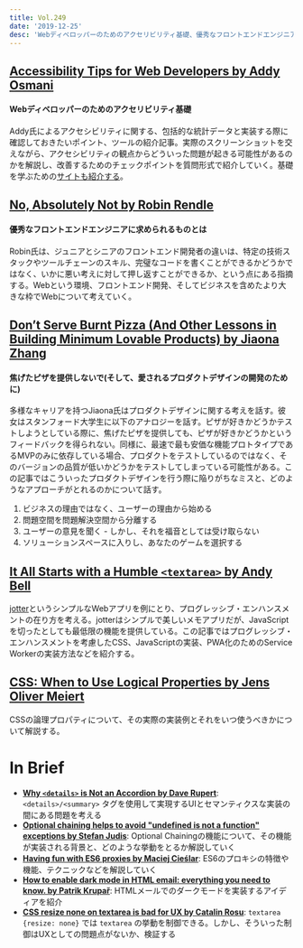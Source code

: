 ```yaml
---
title: Vol.249
date: '2019-12-25'
desc: 'Webディベロッパーのためのアクセリビリティ基礎、優秀なフロントエンドエンジニアに求められるものとは、焦げたピザを提供しないで(そして、愛されるプロダクトデザインの開発のために)、ほか計10リンク'
---
```


## [Accessibility Tips for Web Developers by Addy Osmani](https://dev.to/addyosmani/accessibility-tips-for-web-developers-4cn0)

#### Webディベロッパーのためのアクセリビリティ基礎

Addy氏によるアクセシビリティに関する、包括的な統計データと実装する際に確認しておきたいポイント、ツールの紹介記事。実際のスクリーンショットを交えながら、アクセシビリティの観点からどういった問題が起きる可能性があるのかを解説し、改善するためのチェックポイントを質問形式で紹介していく。基礎を学ぶための[サイトも紹介する](https://web.dev/accessible/)。

## [No, Absolutely Not by Robin Rendle](https://css-tricks.com/no-absolutely-not/)

#### 優秀なフロントエンドエンジニアに求められるものとは

Robin氏は、ジュニアとシニアのフロントエンド開発者の違いは、特定の技術スタックやツールチェーンのスキル、完璧なコードを書くことができるかどうかではなく、いかに悪い考えに対して押し返すことができるか、という点にある指摘する。Webという環境、フロントエンド開発、そしてビジネスを含めたより大きな枠でWebについて考えていく。

## [Don’t Serve Burnt Pizza (And Other Lessons in Building Minimum Lovable Products) by Jiaona Zhang](https://firstround.com/review/dont-serve-burnt-pizza-and-other-lessons-in-building-minimum-lovable-products/)

#### 焦げたピザを提供しないで(そして、愛されるプロダクトデザインの開発のために)

多様なキャリアを持つJiaona氏はプロダクトデザインに関する考えを話す。彼女はスタンフォード大学生に以下のアナロジーを話す。ピザが好きかどうかテストしようとしている際に、焦げたピザを提供しても、ピザが好きかどうかというフィードバックを得られない。同様に、最速で最も安価な機能プロトタイプであるMVPのみに依存している場合、プロダクトをテストしているのではなく、そのバージョンの品質が低いかどうかをテストしてしまっている可能性がある。この記事ではこういったプロダクトデザインを行う際に陥りがちなミスと、どのようなアプローチがとれるのかについて話す。

1. ビジネスの理由ではなく、ユーザーの理由から始める
2. 問題空間を問題解決空間から分離する
3. ユーザーの意見を聞く - しかし、それを福音としては受け取らない
4. ソリューションスペースに入りし、あなたのゲームを選択する

## [It All Starts with a Humble `<textarea>` by Andy Bell](https://24ways.org/2019/it-all-starts-with-a-humble-textarea/)

[jotter](https://jotter.space/)というシンプルなWebアプリを例にとり、プログレッシブ・エンハンスメントの在り方を考える。jotterはシンプルで美しいメモアプリだが、JavaScriptを切ったとしても最低限の機能を提供している。この記事ではプログレッシブ・エンハンスメントを考慮したCSS、JavaScriptの実装、PWA化のためのService Workerの実装方法などを紹介する。

## [CSS: When to Use Logical Properties by Jens Oliver Meiert](https://meiert.com/en/blog/logical-properties/)

CSSの論理プロパティについて、その実際の実装例とそれをいつ使うべきかについて解説する。

# In Brief
- [**Why `<details>` is Not an Accordion by Dave Rupert**](https://daverupert.com/2019/12/why-details-is-not-an-accordion/): `<details>/<summary>` タグを使用して実現するUIとセマンティクスな実装の間にある問題を考える
- [**Optional chaining helps to avoid "undefined is not a function" exceptions by Stefan Judis**](https://www.stefanjudis.com/today-i-learned/optional-chaining-helps-to-avoid-undefined-is-not-a-function-exceptions/): Optional Chainingの機能について、その機能が実装される背景と、どのような挙動をとるか解説していく
- [**Having fun with ES6 proxies by Maciej Cieślar**](https://blog.logrocket.com/having-fun-with-es6-proxies/): ES6のプロキシの特徴や機能、テクニックなどを解説していく
- [**How to enable dark mode in HTML email: everything you need to know. by Patrik Krupař**](https://www.freecodecamp.org/news/dark-mode-in-html-email-everything-you-need-to-know/): HTMLメールでのダークモードを実装するアイディアを紹介
- [**CSS resize none on textarea is bad for UX by Catalin Rosu**](https://catalin.red/css-resize-none-is-bad-for-ux/): `textarea {resize: none}` では `textarea` の挙動を制御できる。しかし、そういった制御はUXとしての問題点がないか、検証する

